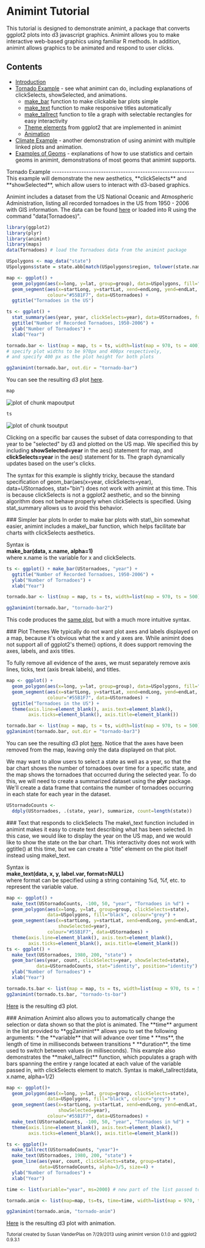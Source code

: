 Animint Tutorial
========================================================

This tutorial is designed to demonstrate animint, a package that converts ggplot2 plots into d3 javascript graphics. Animint allows you to make interactive web-based graphics using familiar R methods. In addition, animint allows graphics to be animated and respond to user clicks.

Contents
---------------------------------------------------------
* [Introduction](index.html#intro)
* [Tornado Example](#tornadoes) - see what animint can do, including explanations of clickSelects, showSelected, and animations. 
  * [make\_bar](#makebar) function to make clickable bar plots simple
  * [make\_text](#maketext) function to make responsive titles automatically
  * [make\_tallrect](#maketallrect) function to tile a graph with selectable rectangles for easy interactivity
  * [Theme elements](#themes) from ggplot2 that are implemented in animint
  * [Animation](#animation) 
* [Climate Example](climate.html) - another demonstration of using animint with multiple linked plots and animation.
* [Examples of Geoms](geoms.html) - explanations of how to use statistics and certain geoms in animint, demonstrations of most geoms that animint supports. 

<a name="tornadoes"/>
Tornado Example
----------------------------------------------------------
This example will demonstrate the new aesthetics, **clickSelects** and **showSelected**, which allow users to interact with d3-based graphics. 

Animint includes a dataset from the US National Oceanic and Atmospheric Administration, listing all recorded tornadoes in the US from 1950 - 2006 with GIS information. The data can be found [here](http://www.spc.noaa.gov/wcm/#data) or loaded into R using the command "data(Tornadoes)". 





```r
library(ggplot2)
library(plyr)
library(animint)
library(maps)
data(Tornadoes) # load the Tornadoes data from the animint package

USpolygons <- map_data("state")
USpolygons$state = state.abb[match(USpolygons$region, tolower(state.name))]

map <- ggplot() + 
  geom_polygon(aes(x=long, y=lat, group=group), data=USpolygons, fill="black", colour="grey") +
  geom_segment(aes(x=startLong, y=startLat, xend=endLong, yend=endLat, showSelected=year), 
               colour="#55B1F7", data=UStornadoes) +
  ggtitle("Tornadoes in the US")

ts <- ggplot() + 
  stat_summary(aes(year, year, clickSelects=year), data=UStornadoes, fun.y=length, geom="bar") + 
  ggtitle("Number of Recorded Tornadoes, 1950-2006") + 
  ylab("Number of Tornadoes") + 
  xlab("Year")

tornado.bar <- list(map = map, ts = ts, width=list(map = 970, ts = 400),  height=list(400)) 
# specify plot widths to be 970px and 400px respectively, 
# and specify 400 px as the plot height for both plots

gg2animint(tornado.bar, out.dir = "tornado-bar")
```

You can see the resulting d3 plot [here](tornado-bar/index.html). 

```r
map
```

![plot of chunk mapoutput](figure/mapoutput.png) 


```r
ts
```

![plot of chunk tsoutput](figure/tsoutput.png) 


Clicking on a specific bar causes the subset of data corresponding to that year to be "selected" by d3 and plotted on the US map. We specified this by including **showSelected=year** in the aes() statement for map, and **clickSelects=year** in the aes() statement for ts. The graph dynamically updates based on the user's clicks. 

The syntax for this example is slightly tricky, because the standard specification of geom\_bar(aes(x=year, clickSelects=year), data=UStornadoes, stat="bin") does not work with animint at this time. This is because clickSelects is not a ggplot2 aesthetic, and so the binning algorithm does not behave properly when clickSelects is specified. Using stat\_summary allows us to avoid this behavior. 

<a name="makebar"/>
### Simpler bar plots
In order to make bar plots with stat\_bin somewhat easier, animint includes a make\_bar function, which helps facilitate bar charts with clickSelects aesthetics. 

Syntax is  
**make\_bar(data, x.name, alpha=1)**  
where x.name is the variable for x and clickSelects. 


```r
ts <- ggplot() + make_bar(UStornadoes, "year") + 
  ggtitle("Number of Recorded Tornadoes, 1950-2006") + 
  ylab("Number of Tornadoes") + 
  xlab("Year")

tornado.bar <- list(map = map, ts = ts, width=list(map = 970, ts = 500),  height=list(500)) 

gg2animint(tornado.bar, "tornado-bar2")
```

This code produces the [same plot](tornado-bar2/index.html), but with a much more intuitive syntax. 

<a name="themes"/>
### Plot Themes
We typically do not want plot axes and labels displayed on a map, because it's obvious what the x and y axes are. While animint does not support all of ggplot2's theme() options, it does support removing the axes, labels, and axis titles. 

To fully remove all evidence of the axes, we must separately remove axis lines, ticks, text (axis break labels), and titles. 

```r
map <- ggplot() + 
  geom_polygon(aes(x=long, y=lat, group=group), data=USpolygons, fill="black", colour="grey") +
  geom_segment(aes(x=startLong, y=startLat, xend=endLong, yend=endLat, showSelected=year), 
               colour="#55B1F7", data=UStornadoes) +
  ggtitle("Tornadoes in the US") + 
  theme(axis.line=element_blank(), axis.text=element_blank(), 
        axis.ticks=element_blank(), axis.title=element_blank())

tornado.bar <- list(map = map, ts = ts, width=list(map = 970, ts = 500),  height=list(500)) 
gg2animint(tornado.bar, out.dir = "tornado-bar3")
```

You can see the resulting d3 plot [here](tornado-bar3/index.html). Notice that the axes have been removed from the map, leaving only the data displayed on that plot. 


We may want to allow users to select a state as well as a year, so that the bar chart shows the number of tornadoes over time for a specific state, and the map shows the tornadoes that occurred during the selected year. To do this, we will need to create a summarized dataset using the **plyr** package. We'll create a data frame that contains the number of tornadoes occurring in each state for each year in the dataset. 

```r
UStornadoCounts <-
  ddply(UStornadoes, .(state, year), summarize, count=length(state))
```

<a name="maketext"/>
### Text that responds to clickSelects
The make\_text function included in animint makes it easy to create text describing what has been selected. In this case, we would like to display the year on the US map, and we would like to show the state on the bar chart. This interactivity does not work with ggtitle() at this time, but we can create a "title" element on the plot itself instead using make\_text.  

Syntax is  
**make\_text(data, x, y, label.var, format=NULL)**  
where format can be specified using a string containing %d, %f, etc. to represent the variable value.

```r
map <- ggplot() + 
  make_text(UStornadoCounts, -100, 50, "year", "Tornadoes in %d") +
  geom_polygon(aes(x=long, y=lat, group=group, clickSelects=state),
               data=USpolygons, fill="black", colour="grey") +
  geom_segment(aes(x=startLong, y=startLat, xend=endLong, yend=endLat,
                   showSelected=year),
               colour="#55B1F7", data=UStornadoes) + 
  theme(axis.line=element_blank(), axis.text=element_blank(), 
        axis.ticks=element_blank(), axis.title=element_blank())
ts <- ggplot() + 
  make_text(UStornadoes, 1980, 200, "state") +
  geom_bar(aes(year, count, clickSelects=year, showSelected=state),
           data=UStornadoCounts, stat="identity", position="identity") + 
  ylab("Number of Tornadoes") + 
  xlab("Year")

tornado.ts.bar <- list(map = map, ts = ts, width=list(map = 970, ts = 500),  height=list(500)) 
gg2animint(tornado.ts.bar, "tornado-ts-bar")
```

[Here](tornado-ts-bar/index.html) is the resulting d3 plot.

<a name="animation"/>
### Animation
Animint also allows you to automatically change the selection or data shown so that the plot is animated. The **time** argument in the list provided to **gg2animint** allows you to set the following arguments: 
* the **variable** that will advance over time
* **ms**, the length of time in milliseconds between transitions
* **duration**, the time used to switch between values (in milliseconds).

<a name="maketallrect"/>
This example also demonstrates the **make\_tallrect** function, which populates a graph with bars spanning the entire y range located at each value of the variable passed in, with clickSelects element to match. Syntax is  
make\_tallrect(data, x.name, alpha=1/2)


```r
map <- ggplot()+
  geom_polygon(aes(x=long, y=lat, group=group, clickSelects=state),
               data=USpolygons, fill="black", colour="grey") +
  geom_segment(aes(x=startLong, y=startLat, xend=endLong, yend=endLat,
                   showSelected=year),
               colour="#55B1F7", data=UStornadoes) + 
  make_text(UStornadoCounts, -100, 50, "year", "Tornadoes in %d") +
  theme(axis.line=element_blank(), axis.text=element_blank(), 
        axis.ticks=element_blank(), axis.title=element_blank())

ts <- ggplot()+
  make_tallrect(UStornadoCounts, "year")+
  make_text(UStornadoes, 1980, 200, "state") +
  geom_line(aes(year, count, clickSelects=state, group=state),
            data=UStornadoCounts, alpha=3/5, size=4) + 
  ylab("Number of Tornadoes") + 
  xlab("Year")

time <- list(variable="year", ms=2000) # new part of the list passed to gg2animint().

tornado.anim <- list(map=map, ts=ts, time=time, width=list(map = 970, ts = 400),  height=list(400)) # pass the time object in as another object in the main list. 

gg2animint(tornado.anim, "tornado-anim")
```


[Here](tornado-anim/index.html) is the resulting d3 plot with animation.

<sub>Tutorial created by Susan VanderPlas on 7/29/2013 using animint version 0.1.0 and ggplot2 0.9.3.1</sub>
